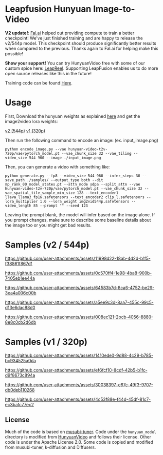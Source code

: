 # Leapfusion Hunyuan Image-to-Video
**V2 update!**: [Fal.ai](https://fal.ai/) helped out providing compute to train a better checkpoint! We've just finished training and are happy to release the v2/544p model. This checkpoint should produce significantly better results when compared to the previous. Thanks again to Fal.ai for helping make this possible!

**Show your support!** You can try HunyuanVideo free with some of our custom spice here: [LeapReel](https://leapfusion.ai/reel). Supporting LeapFusion enables us to do more open source releases like this in the future!

Training code can be found [Here](https://github.com/AeroScripts/musubi-tuner-img2video).

# Usage
First, Download the hunyuan weights as explained [here](https://github.com/AeroScripts/musubi-tuner-img2video/tree/main?tab=readme-ov-file#use-the-official-hunyuanvideo-model) and get the image2video lora weights:

[v2 (544p)](https://huggingface.co/leapfusion-image2vid-test/image2vid-960x544/blob/main/img2vid544p.safetensors)
[v1 (320p)](https://huggingface.co/leapfusion-image2vid-test/image2vid-512x320/blob/main/img2vid.safetensors)


Then run the following command to encode an image: (ex. input_image.png)
```
python encode_image.py --vae hunyuan-video-t2v-720p/vae/pytorch_model.pt --vae_chunk_size 32 --vae_tiling --video_size 544 960 --image ./input_image.png
```

Then, you can generate a video with something like:
```
python generate.py --fp8 --video_size 544 960 --infer_steps 30 --save_path ./samples/ --output_type both --dit mp_rank_00_model_states.pt --attn_mode sdpa --split_attn --vae hunyuan-video-t2v-720p/vae/pytorch_model.pt --vae_chunk_size 32 --vae_spatial_tile_sample_min_size 128 --text_encoder1 llava_llama3_fp16.safetensors --text_encoder2 clip_l.safetensors --lora_multiplier 1.0 --lora_weight img2vid544p.safetensors --video_length 85 --prompt "" --seed 123
```
Leaving the prompt blank, the model will infer based on the image alone. If you prompt changes, make sure to describe some baseline details about the image too or you might get bad results.

# Samples (v2 / 544p)

https://github.com/user-attachments/assets/11998d22-18ab-4d2d-b1f5-f38861f867d1

https://github.com/user-attachments/assets/0c570ff4-1e98-4ba8-900b-7405eb1ee44a

https://github.com/user-attachments/assets/64583b7d-8ca6-4752-be29-3ea4a006c00b

https://github.com/user-attachments/assets/a5ee9c3d-8aa7-455c-99c5-d13e6dac88d0

https://github.com/user-attachments/assets/008ec121-2bcb-4056-8880-8e8c0cb2d6db





# Samples (v1 / 320p)
https://github.com/user-attachments/assets/1410ede0-9d88-4c29-b785-bc934525a0da

https://github.com/user-attachments/assets/ef6fcf10-8cdf-42b5-b1fc-d9f8673c894a

https://github.com/user-attachments/assets/30038397-c67c-49f3-9707-db0deb110268

https://github.com/user-attachments/assets/4c53f88e-f44d-45df-81c7-ec3bafc77ec2



## License

Much of the code is based on [musubi-tuner](https://github.com/kohya-ss/musubi-tuner). Code under the `hunyuan_model` directory is modified from [HunyuanVideo](https://github.com/Tencent/HunyuanVideo) and follows their license.
Other code is under the Apache License 2.0. Some code is copied and modified from musubi-tuner, k-diffusion and Diffusers.
